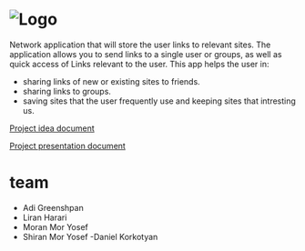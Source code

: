 # ![Logo](http://upng.co.il/uploads/bbd88ec719a0e1076d3b6b236f8efe4e.png) 

Network application that will store the user links to relevant sites. The application allows you to send links to a single user or groups, as well as quick access of Links relevant to the user.
This app helps the user in:
- sharing links of new or existing sites to friends.
- sharing links to groups.
- saving sites that the user frequently use and keeping sites that intresting us.


[ Project idea document](https://www.dropbox.com/s/od0sxnvmsic7szw/%D7%94%D7%92%D7%93%D7%A8%D7%AA%20%D7%94%D7%9E%D7%95%D7%A6%D7%A8.pdf?dl=0)

[ Project presentation document](https://www.dropbox.com/s/wv71w8iv3dh41ft/shareLink.pptx?dl=0)

# team
- Adi Greenshpan
- Liran Harari
- Moran Mor Yosef
- Shiran Mor Yosef
-Daniel Korkotyan
